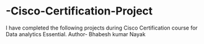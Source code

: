 # -Cisco-Certification-Project
I have completed the following projects during Cisco Certification course for Data analytics Essential.
Author- Bhabesh kumar Nayak
